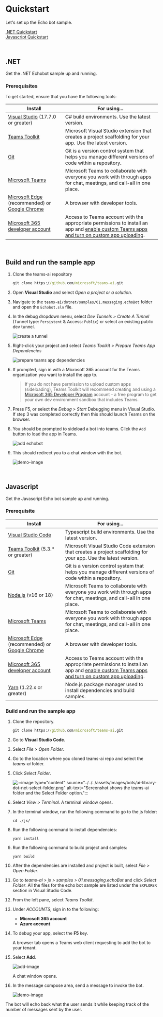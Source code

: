# Quickstart

Let's set up the Echo bot sample.

[.NET Quickstart](#net)
<br>
[Javascript Quickstart](#javascript)

<br>

## .NET

Get the .NET Echobot sample up and running.

### Prerequisites

To get started, ensure that you have the following tools:

| Install                                                                                                                                                | For using...                                                                                                                                                                                                                                                        |
| ------------------------------------------------------------------------------------------------------------------------------------------------------ | ------------------------------------------------------------------------------------------------------------------------------------------------------------------------------------------------------------------------------------------------------------------- |
| [Visual Studio](https://visualstudio.microsoft.com/downloads/) (17.7.0 or greater)                                                                     | C# build environments. Use the latest version.                                                                                                                                                                                                                      |
| [Teams Toolkit](https://learn.microsoft.com/en-us/microsoftteams/platform/toolkit/toolkit-v4/teams-toolkit-fundamentals-vs?pivots=visual-studio-v17-7) | Microsoft Visual Studio extension that creates a project scaffolding for your app. Use the latest version.                                                                                                                                                          |
| [Git](https://git-scm.com/downloads)                                                                                                                   | Git is a version control system that helps you manage different versions of code within a repository.                                                                                                                                                               |
| [Microsoft Teams](https://www.microsoft.com/microsoft-teams/download-app)                                                                              | Microsoft Teams to collaborate with everyone you work with through apps for chat, meetings, and call-all in one place.                                                                                                                                              |
| [Microsoft&nbsp;Edge](https://www.microsoft.com/edge) (recommended) or [Google Chrome](https://www.google.com/chrome/)                                 | A browser with developer tools.                                                                                                                                                                                                                                     |
| [Microsoft 365 developer account](/microsoftteams/platform/concepts/build-and-test/prepare-your-o365-tenant)                                           | Access to Teams account with the appropriate permissions to install an app and [enable custom Teams apps and turn on custom app uploading](../../../concepts/build-and-test/prepare-your-o365-tenant.md#enable-custom-teams-apps-and-turn-on-custom-app-uploading). |

<br/>

## Build and run the sample app

1. Clone the teams-ai repository
   
   ```cmd
   git clone https://github.com/microsoft/teams-ai.git
   ```

2. Open **Visual Studio** and select *Open a project or a solution*.

3. Navigate to the `teams-ai/dotnet/samples/01.messaging.echoBot` folder and open the `Echobot.sln` file.

4. In the debug dropdown menu, select *Dev Tunnels > Create A Tunnel* (Tunnel type: `Persistent` & Access: `Public`) or select an existing public dev tunnel.
   
   ![create a tunnel](https://learn.microsoft.com/en-us/microsoftteams/platform/assets/images/bots/dotnet-ai-library-dev-tunnel.png)
   
   

5. Right-click your project and select *Teams Toolkit > Prepare Teams App Dependencies*
   
   ![prepare teams app dependencies](https://learn.microsoft.com/en-us/microsoftteams/platform/assets/images/bots/dotnet-ai-library-prepare-teams-app.png)

6. If prompted, sign in with a Microsoft 365 account for the Teams organization you want to install the app to.
   
   > If you do not have permission to upload custom apps (sideloading), Teams Toolkit will recommend creating and using a [Microsoft 365 Developer Program](https://developer.microsoft.com/microsoft-365/dev-program) account - a free program to get your own dev environment sandbox that includes Teams.

7. Press F5, or select the *Debug > Start* Debugging menu in Visual Studio. If step 3 was completed correctly then this should launch Teams on the browser.

8. You should be prompted to sideload a bot into teams. Click the `Add` button to load the app in Teams.
   
   ![add echobot](./assets/quickstart-echobot-add.png)

9. This should redirect you to a chat window with the bot.
   
    ![demo-image](./assets/quickstart-echobot-demo.png)
   
<br/>

## Javascript

Get the Javascript Echo bot sample up and running.

### Prerequisite

| Install                                                                                                                       | For using...                                                                                                                                                                                                                                                        |
| ----------------------------------------------------------------------------------------------------------------------------- | ------------------------------------------------------------------------------------------------------------------------------------------------------------------------------------------------------------------------------------------------------------------- |
| [Visual Studio Code](https://code.visualstudio.com/download)                                                                  | Typescript build environments. Use the latest version.                                                                                                                                                                                                              |
| [Teams Toolkit](https://marketplace.visualstudio.com/items?itemName=TeamsDevApp.ms-teams-vscode-extension) (5.3.* or greater) | Microsoft Visual Studio Code extension that creates a project scaffolding for your app. Use the latest version.                                                                                                                                                     |
| [Git](https://git-scm.com/downloads)                                                                                          | Git is a version control system that helps you manage different versions of code within a repository.                                                                                                                                                               |
| [Node.js](https://nodejs.org/en) (v16 or 18)                                                                                  | Microsoft Teams to collaborate with everyone you work with through apps for chat, meetings, and call-all in one place.                                                                                                                                              |
| [Microsoft Teams](https://www.microsoft.com/microsoft-teams/download-app)                                                     | Microsoft Teams to collaborate with everyone you work with through apps for chat, meetings, and call-all in one place.                                                                                                                                              |
| [Microsoft&nbsp;Edge](https://www.microsoft.com/edge) (recommended) or [Google Chrome](https://www.google.com/chrome/)        | A browser with developer tools.                                                                                                                                                                                                                                     |
| [Microsoft 365 developer account](/microsoftteams/platform/concepts/build-and-test/prepare-your-o365-tenant)                  | Access to Teams account with the appropriate permissions to install an app and [enable custom Teams apps and turn on custom app uploading](../../../concepts/build-and-test/prepare-your-o365-tenant.md#enable-custom-teams-apps-and-turn-on-custom-app-uploading). ||
[Yarn](https://yarnpkg.com/) (1.22.x or greater)                 | Node.js package manager used to install dependencies and build samples. |

### Build and run the sample app

1. Clone the repository.
   ```cmd
   git clone https://github.com/microsoft/teams-ai.git
   ```

2. Go to **Visual Studio Code**.

3. Select *File > Open Folder*.

4. Go to the location where you cloned teams-ai repo and select the *teams-ai* folder.

5. Click *Select Folder*.
   
   ![:::image type="content" source="../../../assets/images/bots/ai-library-dot-net-select-folder.png" alt-text="Screenshot shows the teams-ai folder and the Select Folder option.":::](https://learn.microsoft.com/en-us/microsoftteams/platform/assets/images/bots/ai-library-dot-net-select-folder.png)

6. Select *View > Terminal*. A terminal window opens.

7. In the terminal window, run the following command to go to the js folder:
   
   ```
   cd ./js/
   ```

8. Run the following command to install dependencies:
   
   ```terminal
   yarn install
   ```

9. Run the following command to build project and samples:
   
   ```terminal
   yarn build
   ```

10. After the dependencies are installed and project is built, select *File > Open Folder*.

11. Go to *teams-ai > js > samples > 01.messaging.echoBot* and click *Select Folder*. All the files for the echo bot sample are listed under the `EXPLORER` section in Visual Studio Code.

12. From the left pane, select *Teams Toolkit*.

13. Under *ACCOUNTS*, sign in to the following:
    
    * **Microsoft 365 account**
    * **Azure account**

14. To debug your app, select the **F5** key.
    
    A browser tab opens a Teams web client requesting to add the bot to your tenant.

15. Select **Add**.
    
    ![add-image](./assets/quickstart-echobot-add.png)
    
    A chat window opens.

16. In the message compose area, send a message to invoke the bot.
    
    ![demo-image](./assets/quickstart-echobot-demo.png)

The bot will echo back what the user sends it while keeping track of the number of messages sent by the user.
